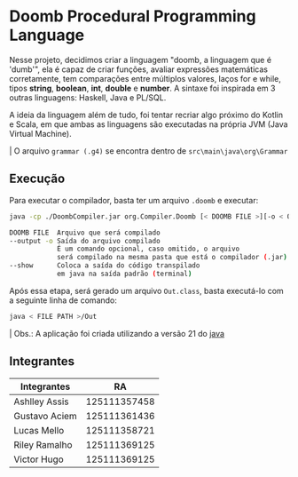 # Doomb Procedural Programming Language

Nesse projeto, decidimos criar a linguagem "doomb, a linguagem que é 'dumb'", ela é capaz de criar funções, avaliar expressões matemáticas corretamente, tem comparações entre múltiplos valores, laços for e while, tipos **string**, **boolean**, **int**, **double** e **number**. A sintaxe foi inspirada em 3 outras linguagens: Haskell, Java e PL/SQL.

A ideia da linguagem além de tudo, foi tentar recriar algo próximo do Kotlin e Scala, em que ambas as linguagens são executadas na própria JVM (Java Virtual Machine).

| O arquivo `grammar (.g4)` se encontra dentro de `src\main\java\org\Grammar`

## Execução

Para executar o compilador, basta ter um arquivo `.doomb` e executar:
```sh
java -cp ./DoombCompiler.jar org.Compiler.Doomb [< DOOMB FILE >][-o < OUTPUT-FOLDER >][--show]

DOOMB FILE  Arquivo que será compilado
--output -o Saída do arquivo compilado
            É um comando opcional, caso omitido, o arquivo
            será compilado na mesma pasta que está o compilador (.jar)
--show      Coloca a saída do código transpilado
            em java na saída padrão (terminal)
```

Após essa etapa, será gerado um arquivo `Out.class`, basta executá-lo com a seguinte linha de comando:

```sh
java < FILE PATH >/Out
```

| Obs.: A aplicação foi criada utilizando a versão 21 do [java](https://www.oracle.com/br/java/technologies/downloads/#jdk21-windows)

## Integrantes

| Integrantes        | RA           |
| ------------------ | ------------ |
| Ashlley Assis      | 125111357458 |
| Gustavo Aciem      | 125111361436 |
| Lucas Mello        | 125111358721 |
| Riley Ramalho      | 125111369125 |
| Victor Hugo        | 125111369125 |